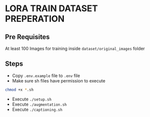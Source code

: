 # LORA TRAIN DATASET PREPERATION

## Pre Requisites

At least 100 Images for training inside `dataset/original_images` folder


## Steps

- Copy `.env.example` file to `.env` file
- Make sure sh files have permission to execute

```sh
chmod +x *.sh
```

- Execute `./setup.sh`
- Execute `./augmentation.sh`
- Execute `./captioning.sh`
